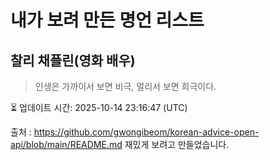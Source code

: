 # 내가 보려 만든 명언 리스트

##  찰리 채플린(영화 배우)
> 인생은 가까이서 보면 비극, 멀리서 보면 희극이다.


⏳ 업데이트 시간: 2025-10-14 23:16:47 (UTC)

출처 : https://github.com/gwongibeom/korean-advice-open-api/blob/main/README.md
재밌게 보려고 만들었습니다.
